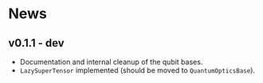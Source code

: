 # News

## v0.1.1 - dev

- Documentation and internal cleanup of the qubit bases.
- `LazySuperTensor` implemented (should be moved to `QuantumOpticsBase`).

